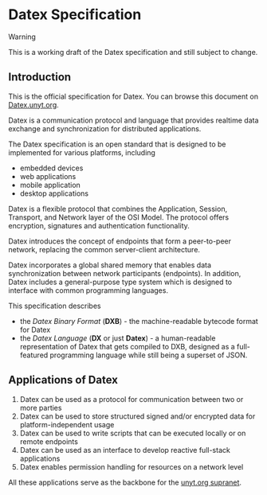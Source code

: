 # Datex Specification

> [!WARNING]
> This is a working draft of the Datex specification and still subject to change.


## Introduction

This is the official specification for Datex. You can browse this document on [Datex.unyt.org](https://Datex.unyt.org).

Datex is a communication protocol and language that provides realtime data exchange and synchronization for distributed applications.

The Datex specification is an open standard that is designed to be implemented for various platforms, including
 * embedded devices
 * web applications
 * mobile application
 * desktop applications

Datex is a flexible protocol that combines the Application, Session, Transport, and Network layer of the OSI Model.
The protocol offers encryption, signatures and authentication functionality.

Datex introduces the concept of endpoints that form a peer-to-peer network, replacing the common server-client architecture.

Datex incorporates a global shared memory that enables data synchronization between network participants (endpoints).
In addition, Datex includes a general-purpose type system which is designed to interface with common programming languages.

This specification describes
 * the *Datex Binary Format* (**DXB**) - the machine-readable bytecode format for Datex
 * the *Datex Language* (**DX** or just **Datex**) - a human-readable representation of Datex that gets compiled to DXB, designed
   as a full-featured programming language while still being a superset of JSON.

## Applications of Datex

1. Datex can be used as a protocol for communication between two or more parties
2. Datex can be used to store structured signed and/or encrypted data for platform-independent usage
3. Datex can be used to write scripts that can be executed locally or on remote endpoints
4. Datex can be used as an interface to develop reactive full-stack applications
5. Datex enables permission handling for resources on a network level

All these applications serve as the backbone for the [unyt.org supranet](./020_terms.md#supranet).
